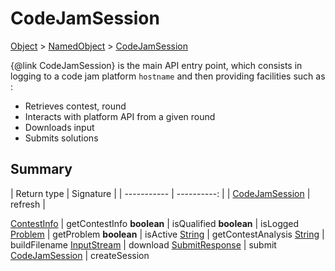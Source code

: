 # CodeJamSession

[Object]() > [NamedObject](nullfr/faylixe/googlecodejam/client/common/NamedObject.md) > [CodeJamSession](nullfr/faylixe/googlecodejam/client/CodeJamSession.md)

{@link CodeJamSession} is the main API entry point, which consists
 in logging to a code jam platform ``hostname`` and then providing
 facilities such as :

 * Retrieves contest, round
 * Interacts with platform API from a given round
 * Downloads input
 * Submits solutions


## Summary

| Return type | Signature |
| ----------- | ----------: |
| [CodeJamSession](nullfr/faylixe/googlecodejam/client/CodeJamSession.md) | refresh |


[ContestInfo](nullfr/faylixe/googlecodejam/client/webservice/ContestInfo.md) | getContestInfo
**boolean** | isQualified
**boolean** | isLogged
[Problem](nullfr/faylixe/googlecodejam/client/webservice/Problem.md) | getProblem
**boolean** | isActive
[String]() | getContestAnalysis
[String]() | buildFilename
[InputStream]() | download
[SubmitResponse](nullfr/faylixe/googlecodejam/client/webservice/SubmitResponse.md) | submit
[CodeJamSession](nullfr/faylixe/googlecodejam/client/CodeJamSession.md) | createSession
